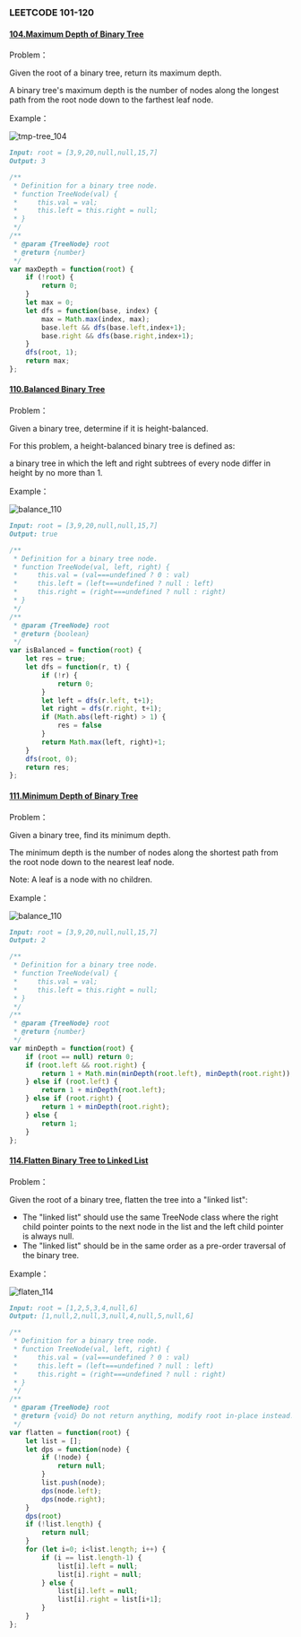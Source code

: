 ### **LEETCODE 101-120**

#### **[104.Maximum Depth of Binary Tree](https://leetcode-cn.com/problems/maximum-depth-of-binary-tree/)**

Problem：

Given the root of a binary tree, return its maximum depth.

A binary tree's maximum depth is the number of nodes along the longest path from the root node down to the farthest leaf node.

Example：

![tmp-tree_104](https://github.com/xingwy/Hugging-Algorithm/blob/master/images/tmp-tree_104.jpg)

```markdown
Input: root = [3,9,20,null,null,15,7]
Output: 3
```

```js
/**
 * Definition for a binary tree node.
 * function TreeNode(val) {
 *     this.val = val;
 *     this.left = this.right = null;
 * }
 */
/**
 * @param {TreeNode} root
 * @return {number}
 */
var maxDepth = function(root) {
    if (!root) {
        return 0;
    }
    let max = 0;
    let dfs = function(base, index) {
        max = Math.max(index, max);
        base.left && dfs(base.left,index+1);
        base.right && dfs(base.right,index+1);
    }
    dfs(root, 1);
    return max;
};
```

#### **[110.Balanced Binary Tree](https://leetcode-cn.com/problems/balanced-binary-tree/)**

Problem：

Given a binary tree, determine if it is height-balanced.

For this problem, a height-balanced binary tree is defined as:

a binary tree in which the left and right subtrees of every node differ in height by no more than 1.

Example：

![balance_110](https://github.com/xingwy/Hugging-Algorithm/blob/master/images/balance_110.jpg)

```markdown
Input: root = [3,9,20,null,null,15,7]
Output: true
```

```js
/**
 * Definition for a binary tree node.
 * function TreeNode(val, left, right) {
 *     this.val = (val===undefined ? 0 : val)
 *     this.left = (left===undefined ? null : left)
 *     this.right = (right===undefined ? null : right)
 * }
 */
/**
 * @param {TreeNode} root
 * @return {boolean}
 */
var isBalanced = function(root) {
    let res = true;
    let dfs = function(r, t) {
        if (!r) {
            return 0;
        }
        let left = dfs(r.left, t+1);
        let right = dfs(r.right, t+1);
        if (Math.abs(left-right) > 1) {
            res = false
        }
        return Math.max(left, right)+1;
    }
    dfs(root, 0);
    return res;
};
```

#### **[111.Minimum Depth of Binary Tree](https://leetcode-cn.com/problems/minimum-depth-of-binary-tree/)**

Problem：

Given a binary tree, find its minimum depth.

The minimum depth is the number of nodes along the shortest path from the root node down to the nearest leaf node.

Note: A leaf is a node with no children.

Example：

![balance_110](https://github.com/xingwy/Hugging-Algorithm/blob/master/images/balance_110.jpg)

```markdown
Input: root = [3,9,20,null,null,15,7]
Output: 2
```

```js
/**
 * Definition for a binary tree node.
 * function TreeNode(val) {
 *     this.val = val;
 *     this.left = this.right = null;
 * }
 */
/**
 * @param {TreeNode} root
 * @return {number}
 */
var minDepth = function(root) {
    if (root == null) return 0;
    if (root.left && root.right) {
        return 1 + Math.min(minDepth(root.left), minDepth(root.right));
    } else if (root.left) {
        return 1 + minDepth(root.left);
    } else if (root.right) {
        return 1 + minDepth(root.right);
    } else {
        return 1;
    }
};
```



#### **[114.Flatten Binary Tree to Linked List](https://leetcode-cn.com/problems/flatten-binary-tree-to-linked-list/)**

Problem：

Given the root of a binary tree, flatten the tree into a "linked list":

- The "linked list" should use the same TreeNode class where the right child pointer points to the next node in the list and the left child pointer is always null.
- The "linked list" should be in the same order as a pre-order traversal of the binary tree.

Example：

![flaten_114](https://github.com/xingwy/Hugging-Algorithm/blob/master/images/flaten_114.jpg)

```markdown
Input: root = [1,2,5,3,4,null,6]
Output: [1,null,2,null,3,null,4,null,5,null,6]
```

```js
/**
 * Definition for a binary tree node.
 * function TreeNode(val, left, right) {
 *     this.val = (val===undefined ? 0 : val)
 *     this.left = (left===undefined ? null : left)
 *     this.right = (right===undefined ? null : right)
 * }
 */
/**
 * @param {TreeNode} root
 * @return {void} Do not return anything, modify root in-place instead.
 */
var flatten = function(root) {
    let list = [];
    let dps = function(node) {
        if (!node) {
            return null;
        }
        list.push(node);
        dps(node.left);
        dps(node.right);
    }
    dps(root)
    if (!list.length) {
        return null;
    }
    for (let i=0; i<list.length; i++) {
        if (i == list.length-1) {
            list[i].left = null;
            list[i].right = null;
        } else {
            list[i].left = null;
            list[i].right = list[i+1];
        }
    }
};
```

